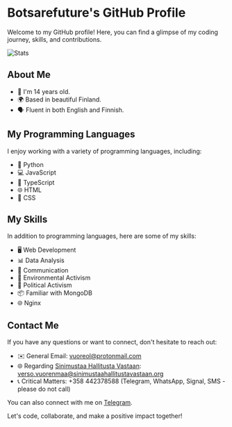 # Botsarefuture's GitHub Profile

Welcome to my GitHub profile! Here, you can find a glimpse of my coding journey, skills, and contributions.

![Stats](https://api.githubtrends.io/user/svg/botsarefuture/langs?time_range=all_time&include_private=True&loc_metric=changed&theme=classic "MarineGEO logo")



## About Me

- 🌟 I'm 14 years old.
- 🌍 Based in beautiful Finland.
- 🗣️ Fluent in both English and Finnish.

## My Programming Languages

I enjoy working with a variety of programming languages, including:

- 🐍 Python
- 💻 JavaScript
- 📜 TypeScript
- 🌐 HTML
- 🎨 CSS

## My Skills

In addition to programming languages, here are some of my skills:

- 🖥️ Web Development
- 📊 Data Analysis
- 💬 Communication
- 🌱 Environmental Activism
- 📣 Political Activism
- 📦 Familiar with MongoDB
- 🌐 Nginx

## Contact Me

If you have any questions or want to connect, don't hesitate to reach out:

- ✉️ General Email: [vuoreol@protonmail.com](mailto:vuoreol@protonmail.com)
- 🌐 Regarding [Sinimustaa Hallitusta Vastaan](https://sinimustaahallitustavastaan.org): [verso.vuorenmaa@sinimustaahallitustavastaan.org](mailto:verso.vuorenmaa@sinimustaahallitustavastaan.org)
- 📞 Critical Matters: +358 442378588 (Telegram, WhatsApp, Signal, SMS - please do not call)

You can also connect with me on [Telegram](https://t.me/versovuo).

Let's code, collaborate, and make a positive impact together!
